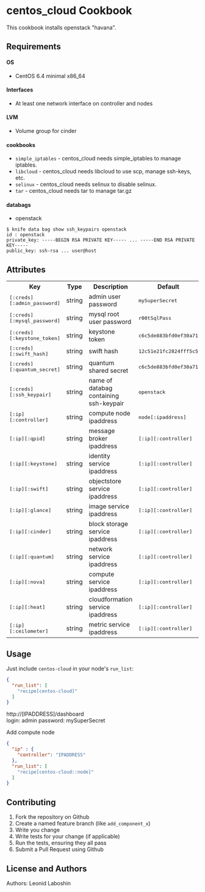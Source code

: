 centos_cloud Cookbook
=====================

This cookbook installs openstack "havana".

Requirements
------------
#### OS

- CentOS 6.4 minimal x86_64

#### Interfaces

- At least one network interface on controller and nodes

#### LVM

- Volume group for cinder 

#### cookbooks
- `simple_iptables` - centos_cloud needs simple_iptables to manage iptables.
- `libcloud` -  centos_cloud needs libcloud to use scp, manage ssh-keys, etc.
- `selinux` - centos_cloud needs selinux to disable selinux.
- `tar` - centos_cloud needs tar to manage tar.gz

#### databags
- openstack 

```
$ knife data bag show ssh_keypairs openstack
id : openstack
private_key: -----BEGIN RSA PRIVATE KEY----- ... -----END RSA PRIVATE KEY-----
public_key: ssh-rsa ... user@host
```

Attributes
----------

<table>
  <tr>
    <th>Key</th>
    <th>Type</th>
    <th>Description</th>
    <th>Default</th>
  </tr>
  <tr>
    <td><tt>[:creds][:admin_password]</tt></td>
    <td>string</td>
    <td>admin user password</td>
    <td><tt>mySuperSecret</tt></td>
  </tr>
  <tr>
    <td><tt>[:creds][:mysql_password]</tt></td>
    <td>string</td>
    <td>mysql root user password</td>
    <td><tt>r00tSqlPass</tt></td>
  </tr>
  <tr>
    <td><tt>[:creds][:keystone_token]</tt></td>
    <td>string</td>
    <td>keystone token</td>
    <td><tt>c6c5de883bfd0ef30a71</tt></td>
  </tr>
  <tr>
    <td><tt>[:creds][:swift_hash]</tt></td>
    <td>string</td>
    <td>swift hash</td>
    <td><tt>12c51e21fc2824fff5c5</tt></td>
  </tr>
  <tr>
    <td><tt>[:creds][:quantum_secret]</tt></td>
    <td>string</td>
    <td>quantum shared secret</td>
    <td><tt>c6c5de883bfd0ef30a71</tt></td>
  </tr>
  <tr>
    <td><tt>[:creds][:ssh_keypair]</tt></td>
    <td>string</td>
    <td>name of databag containing ssh-keypair </td>
    <td><tt>openstack</tt></td>
  </tr>
  <tr>
    <td><tt>[:ip][:controller]</tt></td>
    <td>string</td>
    <td>compute node ipaddress</td>
    <td><tt>node[:ipaddress]</tt></td>
  </tr>
  <tr>
    <td><tt>[:ip][:qpid]</tt></td>
    <td>string</td>
    <td>message broker ipaddress</td>
    <td><tt>[:ip][:controller]</tt></td>
  </tr>
  <tr>
    <td><tt>[:ip][:keystone]</tt></td>
    <td>string</td>
    <td>identity service ipaddress</td>
    <td><tt>[:ip][:controller]</tt></td>
  </tr>
  <tr>
    <td><tt>[:ip][:swift]</tt></td>
    <td>string</td>
    <td>objectstore service ipaddress</td>
    <td><tt>[:ip][:controller]</tt></td>
  </tr>
  <tr>
    <td><tt>[:ip][:glance]</tt></td>
    <td>string</td>
    <td>image service  ipaddress</td>
    <td><tt>[:ip][:controller]</tt></td>
  </tr>
  <tr>
    <td><tt>[:ip][:cinder]</tt></td>
    <td>string</td>
    <td>block storage service ipaddress</td>
    <td><tt>[:ip][:controller]</tt></td>
  </tr>
  <tr>
    <td><tt>[:ip][:quantum]</tt></td>
    <td>string</td>
    <td>network service  ipaddress</td>
    <td><tt>[:ip][:controller]</tt></td>
  </tr>
  <tr>
    <td><tt>[:ip][:nova]</tt></td>
    <td>string</td>
    <td>compute service ipaddress</td>
    <td><tt>[:ip][:controller]</tt></td>
  </tr>
  <tr>
    <td><tt>[:ip][:heat]</tt></td>
    <td>string</td>
    <td>cloudformation service ipaddress</td>
    <td><tt>[:ip][:controller]</tt></td>
  </tr>
  <tr>
    <td><tt>[:ip][:ceilometer]</tt></td>
    <td>string</td>
    <td>metric service ipaddress</td>
    <td><tt>[:ip][:controller]</tt></td>
  </tr>
</table>

Usage
-----

Just include `centos-cloud` in your node's `run_list`:

```json
{
  "run_list": [
    "recipe[centos-cloud]"
  ]
}
```
http://[IPADDRESS]/dashboard  
login: admin 
password: mySuperSecret

Add compute node

```json
{
  "ip" : { 
    "controller": "IPADDRESS"
  },
  "run_list": [
    "recipe[centos-cloud::node]"
  ]
}
```



Contributing
------------

1. Fork the repository on Github
2. Create a named feature branch (like `add_component_x`)
3. Write you change
4. Write tests for your change (if applicable)
5. Run the tests, ensuring they all pass
6. Submit a Pull Request using Github

License and Authors
-------------------
Authors: Leonid Laboshin
